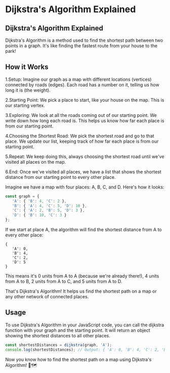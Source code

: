 # Dijkstra's Algorithm Explained


## Dijkstra's Algorithm Explained
Dijkstra's Algorithm is a method used to find the shortest path between two points in a graph. It's like finding the fastest route from your house to the park!


## How it Works

1.Setup: Imagine our graph as a map with different locations (vertices) connected by roads (edges). Each road has a number on it, telling us how long it is (the weight).

2.Starting Point: We pick a place to start, like your house on the map. This is our starting vertex.

3.Exploring: We look at all the roads coming out of our starting point. We write down how long each road is. This helps us know how far each place is from our starting point.

4.Choosing the Shortest Road: We pick the shortest road and go to that place. We update our list, keeping track of how far each place is from our starting point.

5.Repeat: We keep doing this, always choosing the shortest road until we've visited all places on the map.

6.End: Once we've visited all places, we have a list that shows the shortest distance from our starting point to every other place.


Imagine we have a map with four places: A, B, C, and D. Here's how it looks:


```js
const graph = {
   'A': { 'B': 4, 'C': 2 },
   'B': { 'A': 4, 'C': 5, 'D': 10 },
   'C': { 'A': 2, 'B': 5, 'D': 3 },
   'D': { 'B': 10, 'C': 3 }
};
```

If we start at place A, the algorithm will find the shortest distance from A to every other place:


```
{
   'A': 0,
   'B': 4,
   'C': 2,
   'D': 5
}
```

This means it's 0 units from A to A (because we're already there!), 4 units from A to B, 2 units from A to C, and 5 units from A to D.

That's Dijkstra's Algorithm! It helps us find the shortest path on a map or any other network of connected places.

## Usage
To use Dijkstra's Algorithm in your JavaScript code, you can call the dijkstra function with your graph and the starting point. It will return an object showing the shortest distances to all other places.


```js
const shortestDistances = dijkstra(graph, 'A');
console.log(shortestDistances); // Output: { 'A': 0, 'B': 4, 'C': 2, 'D': 5 }

```

Now you know how to find the shortest path on a map using Dijkstra's Algorithm! 🚗🗺️




